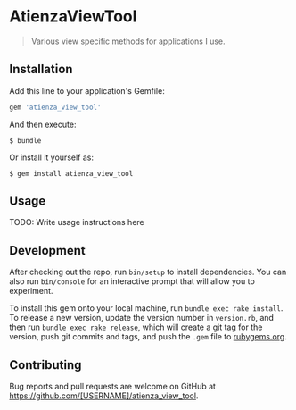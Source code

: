 # AtienzaViewTool

> Various view specific methods for applications I use.

## Installation

Add this line to your application's Gemfile:

```ruby
gem 'atienza_view_tool'
```

And then execute:

    $ bundle

Or install it yourself as:

    $ gem install atienza_view_tool

## Usage

TODO: Write usage instructions here

## Development

After checking out the repo, run `bin/setup` to install dependencies. You can also run `bin/console` for an interactive prompt that will allow you to experiment.

To install this gem onto your local machine, run `bundle exec rake install`. To release a new version, update the version number in `version.rb`, and then run `bundle exec rake release`, which will create a git tag for the version, push git commits and tags, and push the `.gem` file to [rubygems.org](https://rubygems.org).

## Contributing

Bug reports and pull requests are welcome on GitHub at https://github.com/[USERNAME]/atienza_view_tool.

